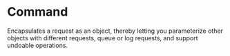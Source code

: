 # Command
Encapsulates a request as an object, thereby letting you parameterize other objects with different requests, queue or log requests, and support undoable operations. 